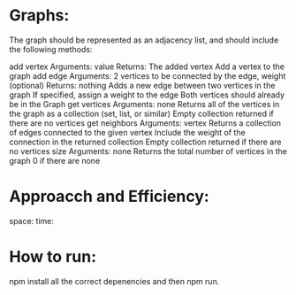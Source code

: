 # Graphs:

The graph should be represented as an adjacency list, and should include the following methods:

add vertex
Arguments: value
Returns: The added vertex
Add a vertex to the graph
add edge
Arguments: 2 vertices to be connected by the edge, weight (optional)
Returns: nothing
Adds a new edge between two vertices in the graph
If specified, assign a weight to the edge
Both vertices should already be in the Graph
get vertices
Arguments: none
Returns all of the vertices in the graph as a collection (set, list, or similar)
Empty collection returned if there are no vertices
get neighbors
Arguments: vertex
Returns a collection of edges connected to the given vertex
Include the weight of the connection in the returned collection
Empty collection returned if there are no vertices
size
Arguments: none
Returns the total number of vertices in the graph
0 if there are none

# Approacch and Efficiency:
space:
time:


# How to run:
npm install all the correct depenencies and then npm run.